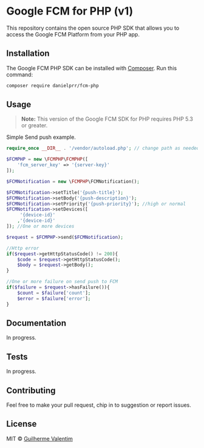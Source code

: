# Google FCM for PHP (v1)

This repository contains the open source PHP SDK that allows you to access the Google FCM Platform from your PHP app.


## Installation

The Google FCM PHP SDK can be installed with [Composer](https://getcomposer.org/). Run this command:

```sh
composer require danielprr/fcm-php
```

## Usage

> **Note:** This version of the Google FCM SDK for PHP requires PHP 5.3 or greater.

Simple Send push example.

```php
require_once __DIR__ . '/vendor/autoload.php'; // change path as needed

$FCMPHP = new \FCMPHP\FCMPHP([
    'fcm_server_key' => '{server-key}'
]);

$FCMNotification = new \FCMPHP\FCMNotification();

$FCMNotification->setTitle('{push-title}');
$FCMNotification->setBody('{push-description}');
$FCMNotification->setPriority('{push-priority}'); //high or normal
$FCMNotification->setDevices([ 
     '{device-id}'
    ,'{device-id}'
]); //One or more devices

$request = $FCMPHP->send($FCMNotification);

//Http error
if($request->getHttpStatusCode() != 200){
    $code = $request->getHttpStatusCode();
    $body = $request->getBody();
}

//One or more failure on send push to FCM
if($failure = $request->hasFailure()){
    $count = $failure['count'];
    $error = $failure['error'];
}

```

## Documentation

In progress.


## Tests

In progress.


## Contributing

Feel free to make your pull request, chip in to suggestion or report issues.


## License

MIT © [Guilherme Valentim](mailto:valentim.guilherme@gmail.com)